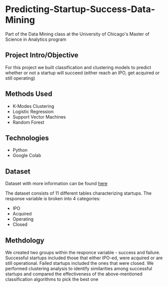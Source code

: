 # Predicting-Startup-Success-Data-Mining            

Part of the Data Mining class at the University of Chicago's Master of Science in Analytics program 

## Project Intro/Objective
For this project we built classification and clustering models to predict whether or not a startup will succeed (either reach an IPO, get acquired or still operating)

## Methods Used
- K-Modes Clustering
- Logistic Regression
- Support Vector Machines 
- Random Forest 

## Technologies 
- Python 
- Google Colab 

## Dataset 
Dataset with more information can be found [here](https://www.kaggle.com/datasets/justinas/startup-investments)

The dataset consists of 11 different tables characterizing startups. 
The response variable is broken into 4 categories:
- IPO
- Acquired
- Operating 
- Closed

## Methdology

We created two groups within the responce variable - success and failure. Successful startups included those that either IPO-ed, were acquired or are still operational. Failed startups included the ones that were closed.  We performed clustering analysis to identify similarities among successful startups and compared the effectiveness of the above-mentioned classification algorithms to pick the best one
